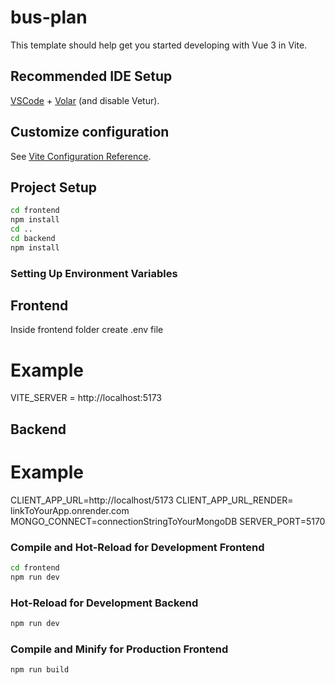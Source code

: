 # bus-plan

This template should help get you started developing with Vue 3 in Vite.

## Recommended IDE Setup

[VSCode](https://code.visualstudio.com/) + [Volar](https://marketplace.visualstudio.com/items?itemName=Vue.volar) (and disable Vetur).

## Customize configuration

See [Vite Configuration Reference](https://vitejs.dev/config/).

## Project Setup

```sh
cd frontend
npm install
cd ..
cd backend
npm install
```

### Setting Up Environment Variables

## Frontend

Inside frontend folder create .env file

# Example

VITE_SERVER = http://localhost:5173

## Backend

# Example

CLIENT_APP_URL=http://localhost/5173
CLIENT_APP_URL_RENDER= linkToYourApp.onrender.com
MONGO_CONNECT=connectionStringToYourMongoDB
SERVER_PORT=5170

### Compile and Hot-Reload for Development Frontend

```sh
cd frontend
npm run dev
```

### Hot-Reload for Development Backend

```sh
npm run dev
```

### Compile and Minify for Production Frontend

```sh
npm run build
```
